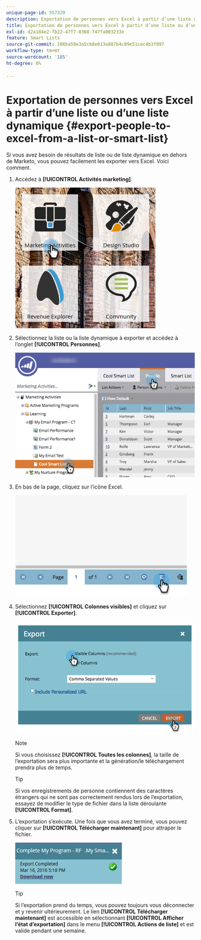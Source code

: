 ```yaml
---
unique-page-id: 557329
description: Exportation de personnes vers Excel à partir d’une liste ou d’une liste dynamique - Documents Marketo - Documentation du produit
title: Exportation de personnes vers Excel à partir d’une liste ou d’une liste dynamique
exl-id: d2a184e2-fb22-47f7-8368-747fa803233e
feature: Smart Lists
source-git-commit: 208ba59e3a5cb8e613e887b4c89e51cec4b3f897
workflow-type: tm+mt
source-wordcount: '185'
ht-degree: 0%

---
```


# Exportation de personnes vers Excel à partir d’une liste ou d’une liste dynamique {#export-people-to-excel-from-a-list-or-smart-list}

Si vous avez besoin de résultats de liste ou de liste dynamique en dehors de Marketo, vous pouvez facilement les exporter vers Excel. Voici comment.

1. Accédez à **[!UICONTROL Activités marketing]**.

   ![](assets/ma.png)

1. Sélectionnez la liste ou la liste dynamique à exporter et accédez à l’onglet **[!UICONTROL Personnes]**.

   ![](assets/smartlistpeopletab-hands.png)

1. En bas de la page, cliquez sur l’icône Excel.

   ![](assets/exportpeople.png)

1. Sélectionnez **[!UICONTROL Colonnes visibles]** et cliquez sur **[!UICONTROL Exporter]**.

   ![](assets/image2014-9-11-14-3a1-3a37.png)

   >[!NOTE]
   >
   >Si vous choisissez **[!UICONTROL Toutes les colonnes]**, la taille de l’exportation sera plus importante et la génération/le téléchargement prendra plus de temps.

   >[!TIP]
   >
   >Si vos enregistrements de personne contiennent des caractères étrangers qui ne sont pas correctement rendus lors de l’exportation, essayez de modifier le type de fichier dans la liste déroulante **[!UICONTROL Format]**.

1. L’exportation s’exécute. Une fois que vous avez terminé, vous pouvez cliquer sur **[!UICONTROL Télécharger maintenant]** pour attraper le fichier.

   ![](assets/popup.png)

   >[!TIP]
   >
   >Si l’exportation prend du temps, vous pouvez toujours vous déconnecter et y revenir ultérieurement. Le lien **[!UICONTROL Télécharger maintenant]** est accessible en sélectionnant **[!UICONTROL Afficher l’état d’exportation]** dans le menu **[!UICONTROL Actions de liste]** et est valide pendant une semaine.
